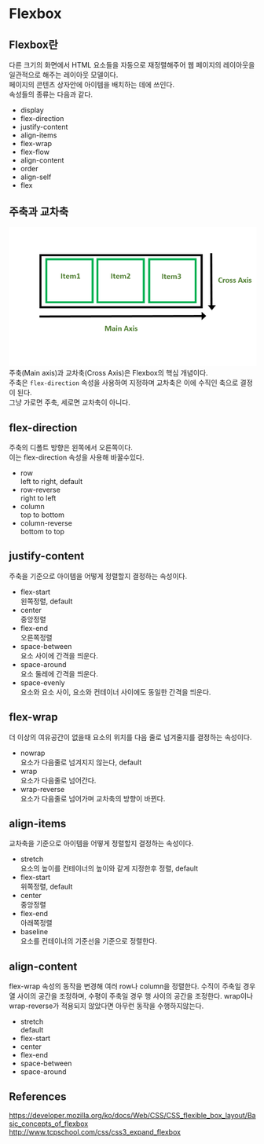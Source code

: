# Flexbox

## Flexbox란
다른 크기의 화면에서 HTML 요소들을 자동으로 재정렬해주어 웹 페이지의 레이아웃을 일관적으로 해주는 레이아웃 모델이다.  
페이지의 콘텐츠 상자안에 아이템을 배치하는 데에 쓰인다.  
속성들의 종류는 다음과 같다.  
<ul>
    <li>display</li>
    <li>flex-direction</li>
    <li>justify-content</li>
    <li>align-items</li>
    <li>flex-wrap</li>
    <li>flex-flow</li>
    <li>align-content</li>
    <li>order</li>
    <li>align-self</li>
    <li>flex</li>
</ul>

## 주축과 교차축
![flexbox_axes](../Assets/flexbox_axes.png)  
주축(Main axis)과 교차축(Cross Axis)은 Flexbox의 핵심 개념이다.  
주축은 `flex-direction` 속성을 사용하여 지정하며 교차축은 이에 수직인 축으로 결정이 된다.  
그냥 가로면 주축, 세로면 교차축이 아니다.

## flex-direction
주축의 디폴트 방향은 왼쪽에서 오른쪽이다.  
이는 flex-direction 속성을 사용해 바꿀수있다.
<ul>
    <li> row </li>
    left to right, default 
    <li> row-reverse </li>
    right to left
    <li> column </li>
    top to bottom
    <li> column-reverse </li>
    bottom to top
</ul>

## justify-content
주축을 기준으로 아이템을 어떻게 정렬할지 결정하는 속성이다.
<ul>
    <li> flex-start </li>
    왼쪽정렬, default 
    <li> center </li>
    중앙정렬
    <li> flex-end </li>
    오른쪽정렬
    <li> space-between </li>
    요소 사이에 간격을 띄운다.
    <li> space-around </li>
    요소 둘레에 간격을 띄운다.
    <li> space-evenly </li>
    요소와 요소 사이, 요소와 컨테이너 사이에도 동일한 간격을 띄운다.
</ul>

## flex-wrap
더 이상의 여유공간이 없을때 요소의 위치를 다음 줄로 넘겨줄지를 결정하는 속성이다.
<ul>
    <li>nowrap</li>
    요소가 다음줄로 넘겨지지 않는다, default
    <li>wrap</li>
    요소가 다음줄로 넘어간다.
    <li>wrap-reverse</li>
    요소가 다음줄로 넘어가며 교차축의 방향이 바뀐다.
</ul>

## align-items
교차축을 기준으로 아이템을 어떻게 정렬할지 결정하는 속성이다.  
<ul>
    <li> stretch </li>
    요소의 높이를 컨테이너의 높이와 같게 지정한후 정렬, default
    <li> flex-start </li>
    위쪽정렬, default 
    <li> center </li>
    중앙정렬
    <li> flex-end </li>
    아래쪽정렬
    <li> baseline </li>
    요소를 컨테이너의 기준선을 기준으로 정렬한다.
</ul>

## align-content
flex-wrap 속성의 동작을 변경해 여러 row나 column을 정렬한다.
수직이 주축일 경우 열 사이의 공간을 조정하며, 수평이 주축일 경우 행 사이의 공간을 조정한다.
wrap이나 wrap-reverse가 적용되지 않았다면 아무런 동작을 수행하지않는다.  

<ul>
    <li> stretch </li>
    default
    <li> flex-start </li>
    <li> center </li>
    <li> flex-end </li>
    <li> space-between </li>
    <li> space-around </li>
</ul>

## References
https://developer.mozilla.org/ko/docs/Web/CSS/CSS_flexible_box_layout/Basic_concepts_of_flexbox
http://www.tcpschool.com/css/css3_expand_flexbox